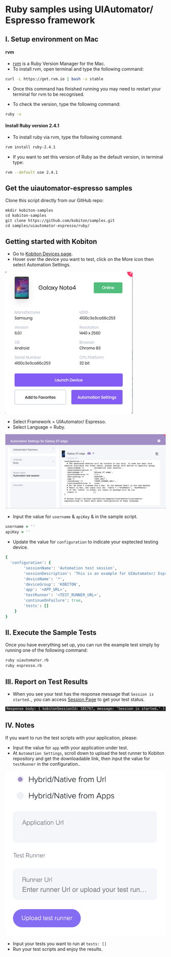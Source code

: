 # Ruby samples using UIAutomator/ Espresso framework

## I. Setup environment on Mac

#### rvm

- [rvm](https://rvm.io/) is a Ruby Version Manager for the Mac.
-  To install rvm, open terminal and type the following command:

```bash
curl -L https://get.rvm.io | bash -s stable
```
- Once this command has finished running you may need to restart your terminal for rvm to be recognised.

- To check the version, type the following command:

```bash
ruby -v
```

#### Install Ruby version 2.4.1

- To install ruby via rvm, type the following command:

```bash
rvm install ruby-2.4.1
```

- If you want to set this version of Ruby as the default version, in terminal type:

```bash
rvm --default use 2.4.1
```

## Get the uiautomator-espresso samples

Clone this script directly from our GitHub repo:

```
mkdir kobiton-samples
cd kobiton-samples
git clone https://github.com/kobiton/samples.git
cd samples/uiautomator-espresso/ruby/
```

## Getting started with Kobiton

- Go to [Kobiton Devices page](https://portal.kobiton.com/devices).
- Hover over the device you want to test, click on the More icon then select Automation Settings.

![automation-settings.png](/uiautomator-espresso/assets/automation-settings.png)

- Select Framework = UIAutomator/ Espresso.
- Select Language = Ruby.

![automation-settings-ruby.png](/uiautomator-espresso/assets/automation-settings-ruby.png)

- Input the value for `username` & `apiKey` & in the sample script.

```ruby
username = ''
apiKey = ''
```
- Update the value for `configuration` to indicate your exptected testing device.

```ruby
{
  'configuration': {
        'sessionName': 'Automation test session',
        'sessionDescription': 'This is an example for UIAutomator/ Espresso testing',
        'deviceName': '*',
        'deviceGroup': 'KOBITON',
        'app': '<APP_URL>',
        'testRunner': '<TEST_RUNNER_URL>',
        'continueOnFailure': true,
        'tests': []
    }
}
```

## II. Execute the Sample Tests

Once you have everything set up, you can run the example test simply by running one of the following command:

```bash
ruby uiautomator.rb
ruby espresso.rb
```
## III. Report on Test Results

- When you see your test has the response message that `Session is started.`, you can access [Session Page](https://portal.kobiton.com/sessions) to get your test status.

![response-body.png](/uiautomator-espresso/assets/response-body.png)

## IV. Notes

If you want to run the test scripts with your application, please:
- Input the value for `app` with your application under test.
- At `Automation Settings`, scroll down to upload the test runner to Kobiton repository and get the downloadable link, then input the value for `testRunner` in the configuration..

![upload-test-runner.png](/uiautomator-espresso/assets/upload-test-runner.png)

- Input your tests you want to run at `tests: []`
- Run your test scripts and enjoy the results.
